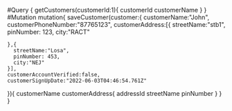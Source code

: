 #Query
{
getCustomers(customerId:1){
customerId
customerName
}
}
#Mutation
mutation{
saveCustomer(customer:{
customerName:"John",
customerPhoneNumber:"87765123",
customerAddress:[{
streetName:"stb1",
pinNumber: 123,
city:"RACT"

    },{
      streetName:"Losa",
      pinNumber: 453,
      city:"NEJ"
    }],
    customerAccountVerified:false,
    customerSignUpDate:"2022-06-03T04:46:54.761Z"
}){
customerName
customerAddress{
addressId
streetName
pinNumber
}
}
}